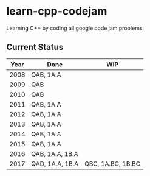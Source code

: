 # learn-cpp-codejam
Learning C++ by coding all google code jam problems.

## Current Status
|Year|Done     |WIP   |
|----|---------|------|
|2008|QAB, 1A.A|      |
|2009|QAB      |      |
|2010|QAB      |      |
|2011|QAB, 1A.A|      |
|2012|QAB, 1A.A|      |
|2013|QAB, 1A.A|      |
|2014|QAB, 1A.A|      |
|2015|QAB, 1A.A|      |
|2016|QAB, 1A.A, 1B.A|      |
|2017|QAD, 1A.A, 1B.A|QBC, 1A.BC, 1B.BC|
